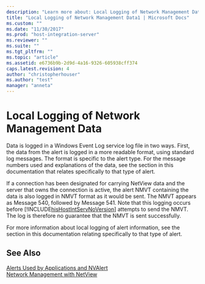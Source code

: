 ```yaml
---
description: "Learn more about: Local Logging of Network Management Data"
title: "Local Logging of Network Management Data1 | Microsoft Docs"
ms.custom: ""
ms.date: "11/30/2017"
ms.prod: "host-integration-server"
ms.reviewer: ""
ms.suite: ""
ms.tgt_pltfrm: ""
ms.topic: "article"
ms.assetid: e6736b9b-2d9d-4a16-9326-605938cff374
caps.latest.revision: 4
author: "christopherhouser"
ms.author: "test"
manager: "anneta"
---
```

# Local Logging of Network Management Data
Data is logged in a Windows Event Log service log file in two ways. First, the data from the alert is logged in a more readable format, using standard log messages. The format is specific to the alert type. For the message numbers used and explanations of the data, see the section in this documentation that relates specifically to that type of alert.  
  
 If a connection has been designated for carrying NetView data and the server that owns the connection is active, the alert NMVT containing the data is also logged in NMVT format as it would be sent. The NMVT appears as Message 540, followed by Message 541. Note that this logging occurs before [!INCLUDE[hisHostIntServNoVersion](../includes/hishostintservnoversion-md.md)] attempts to send the NMVT. The log is therefore no guarantee that the NMVT is sent successfully.  
  
 For more information about local logging of alert information, see the section in this documentation relating specifically to that type of alert.  
  
## See Also  
 [Alerts Used by Applications and NVAlert](../core/alerts-used-by-applications-and-nvalert2.md)   
 [Network Management with NetView](../core/network-management-with-netview1.md)

